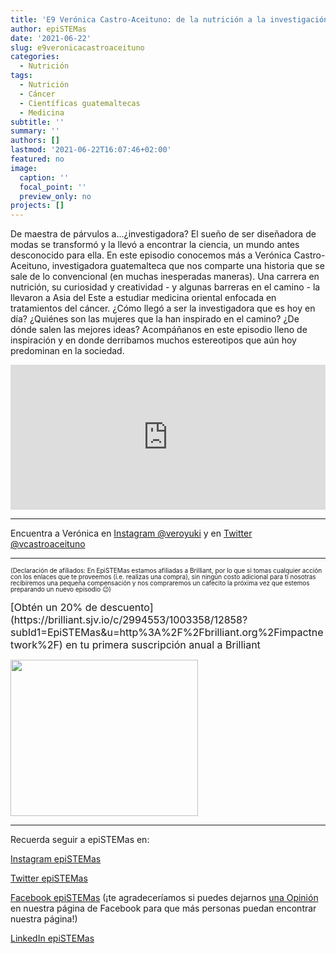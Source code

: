 ```yaml
---
title: 'E9 Verónica Castro-Aceituno: de la nutrición a la investigación de cáncer'
author: epiSTEMas
date: '2021-06-22'
slug: e9veronicacastroaceituno
categories:
  - Nutrición
tags:
  - Nutrición
  - Cáncer
  - Científicas guatemaltecas
  - Medicina
subtitle: ''
summary: ''
authors: []
lastmod: '2021-06-22T16:07:46+02:00'
featured: no
image:
  caption: ''
  focal_point: ''
  preview_only: no
projects: []
---
```


De maestra de párvulos a...¿investigadora? El sueño de ser diseñadora de modas se transformó y la llevó a encontrar la ciencia, un mundo antes desconocido para ella. En este episodio conocemos más a Verónica Castro-Aceituno, investigadora guatemalteca que nos comparte una historia que se sale de lo convencional (en muchas inesperadas maneras). Una carrera en nutrición, su curiosidad y creatividad - y algunas barreras en el camino - la llevaron a Asia del Este a estudiar medicina oriental enfocada en tratamientos del cáncer. ¿Cómo llegó a ser la investigadora que es hoy en día? ¿Quiénes son las mujeres que la han inspirado en el camino? ¿De dónde salen las mejores ideas? Acompáñanos en este episodio lleno de inspiración y en donde derribamos muchos estereotipos que aún hoy predominan en la sociedad.

<iframe src="https://open.spotify.com/embed/episode/5mWjXDbF5NPYAz48gIPtQR" width="100%" height="232" frameBorder="0" allowtransparency="true" allow="encrypted-media"></iframe>

- - - - -

Encuentra a Verónica en [Instagram @veroyuki](https://www.instagram.com/veroyuki/) y en [Twitter @vcastroaceituno](https://twitter.com/vcastroaceituno)

- - - - -


<font size = 1.5> <p style = "line-height:1"> 
(Declaración de afiliados: En EpiSTEMas estamos afiliadas a Brilliant, por lo que si tomas cualquier acción con los enlaces que te proveemos (i.e. realizas una compra), sin ningún costo adicional para tí nosotras recibiremos una pequeña compensación y nos compraremos un cafecito la próxima vez que estemos preparando un nuevo episodio 😉) 
</font> </p>

<font size="3"> 
[Obtén un 20% de descuento](https://brilliant.sjv.io/c/2994553/1003358/12858?subId1=EpiSTEMas&u=http%3A%2F%2Fbrilliant.org%2Fimpactnetwork%2F) en tu primera suscripción anual a Brilliant </font>


<a href="https://brilliant.sjv.io/c/2994553/1003364/12858?subId1=epiSTEMas&u=http%3A%2F%2Fbrilliant.org%2Fimpactnetwork%2F%3Firclickid%3D%7Bclickid%7D%26utm_medium%3Daffiliates%26utm_campaign%3D%7Birpid%7D%26utm_source%3D%7Bmp_value1%7D%26utm_content%3D%7Btimestamp%7D_%7Biradtype%7D_%7Biradname%7D%26utm_term%3D%7Bmp_value2%7D" target="_top" id="1003364"><img src="//a.impactradius-go.com/display-ad/12858-1003364" border="0" alt="" width="300" height="250"/></a><img height="0" width="0" src="https://imp.pxf.io/i/2994553/1003364/12858?subId1=epiSTEMas" style="position:absolute;visibility:hidden;" border="1" />


- - - - -

Recuerda seguir a epiSTEMas en:

[Instagram epiSTEMas](https://www.instagram.com/epistemas/)  

[Twitter epiSTEMas](https://twitter.com/epiSTEMas_Pod)

[Facebook epiSTEMas](https://www.facebook.com/epiSTEMasPod) (¡te agradeceríamos si puedes dejarnos [una Opinión](https://www.facebook.com/epiSTEMasPod/reviews/) en nuestra página de Facebook para que más personas puedan encontrar nuestra página!)

[LinkedIn epiSTEMas](https://www.linkedin.com/company/epistemas-podcast/)

